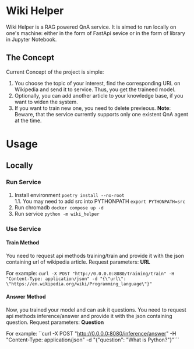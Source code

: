 # Wiki Helper
Wiki Helper is a RAG powered QnA service. It is aimed to run locally on one's machine: either in the form of FastApi sevice or in the form of library in Jupyter Notebook.

## The Concept

Current Concept of the project is simple: 
1. You choose the topic of your interest, find the corresponding URL on Wikipedia and send it to service. Thus, you get the traineed model.
2. Optionally, you can add another article to your knowledge base, if you want to widen the system.
3. If you want to train new one, you need to delete previeous.
**Note**: Beware, that the service currently supports only one existent QnA agent at the time.

# Usage
## Locally
### Run Service

1. Install environment ```poetry install --no-root```  
1.1. You may need to add src into PYTHONPATH ```export PYTHONPATH=src```
2. Run chromadb ```docker compose up -d```
3. Run service ```python -m wiki_helper```

### Use Service
#### Train Method
You need to request api methods training/train and provide it with the json containing url of wikipedia article.
Request parameters:
**URL**   

For example: 
```curl -X POST "http://0.0.0.0:8080/training/train" -H "Content-Type: application/json" -d "{\"url\": \"https://en.wikipedia.org/wiki/Programming_language\"}"```
#### Answer Method
Now, you trained your model and can ask it questions. You need to request api methods inference/answer and provide it with the json containing question.
Request parameters:
**Question**   

For example: 
``curl -X POST "http://0.0.0.0:8080/inference/answer" -H "Content-Type: application/json" -d "{\"question\": \"What is Python?\"}"```